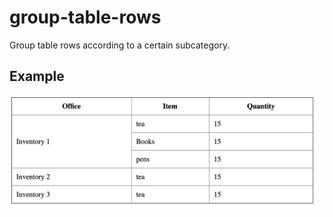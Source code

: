 # group-table-rows
Group table rows according to a certain subcategory.

## Example

![alt text](./demo.png)

